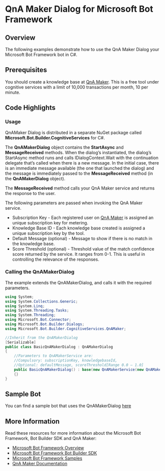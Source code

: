 # QnA Maker Dialog for Microsoft Bot Framework

## Overview
The following examples demonstrate how to use the QnA Maker Dialog your Microsoft Bot Framework bot in C#. 

## Prerequisites
You should create a knowledge base at [QnA Maker](https://qnamaker.ai). This is a free tool under cognitive services with a limit of 10,000 transactions per month, 10 per minute.

## Code Highlights

### Usage
QnAMaker Dialog is distributed in a separate NuGet package called **Microsoft.Bot.Builder.CognitiveServices** for C#.

The **QnAMakerDialog** object contains the **StartAsync** and **MessageReceived** methods. When the dialog’s instantiated, the dialog’s StartAsync method runs and calls IDialogContext.Wait with the continuation delegate that’s called when there is a new message. In the initial case, there is an immediate message available (the one that launched the dialog) and the message is immediately passed to the **MessageReceived** method (in the **QnAMakerDialog** object).

The **MessageReceived** method calls your QnA Maker service and returns the response to the user.

The following parameters are passed when invoking the QnA Maker service.
+ Subscription Key - Each registered user on [QnA Maker](https://qnamaker.ai) is assigned an unique subscription key for metering.
+ Knowledge Base ID - Each knowledge base created is assigned a unique subscription key by the tool.
+ Default Message (optional) - Message to show if there is no match in the knowledge base.
+ Score Threshold (optional) - Threshold value of the match confidence score returned by the service. It ranges from 0-1. This is useful in controlling the relevance of the responses.

### Calling the QnAMakerDialog
The example extends the QnAMakerDialog, and calls it with the required parameters.

````C#
using System;
using System.Collections.Generic;
using System.Linq;
using System.Threading.Tasks;
using System.Threading;
using Microsoft.Bot.Connector;
using Microsoft.Bot.Builder.Dialogs;
using Microsoft.Bot.Builder.CognitiveServices.QnAMaker;

//Inherit from the QnAMakerDialog
[Serializable]
public class BasicQnAMakerDialog : QnAMakerDialog
{        
	//Parameters to QnAMakerService are:
	//Compulsory: subscriptionKey, knowledgebaseId, 
	//Optional: defaultMessage, scoreThreshold[Range 0.0 – 1.0]
	public BasicQnAMakerDialog() : base(new QnAMakerService(new QnAMakerAttribute(Utils.GetAppSetting("QnASubscriptionKey"), Utils.GetAppSetting("QnAKnowledgebaseId"), "No good match in FAQ.", 0.5)))
	{}
}
````

## Sample Bot
You can find a sample bot that uses the QnAMakerDialog [here](https://github.com/Microsoft/BotBuilder-CognitiveServices/tree/master/CSharp/Samples/QnAMaker)

## More Information
Read these resources for more information about the Microsoft Bot Framework, Bot Builder SDK and QnA Maker:

* [Microsoft Bot Framework Overview](https://docs.microsoft.com/en-us/bot-framework/resources-links-help)
* [Microsoft Bot Framework Bot Builder SDK](https://github.com/Microsoft/BotBuilder)
* [Microsoft Bot Framework Samples](https://github.com/Microsoft/BotBuilder-Samples)
* [QnA Maker Documentation](https://qnamaker.ai/Documentation)

